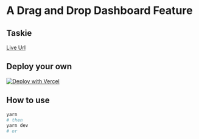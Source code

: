 # A Drag and Drop Dashboard Feature

## Taskie

[Live Url](https://tailwindcss.com/)

## Deploy your own

[![Deploy with Vercel](https://vercel.com/button)](https://vercel.com/new/git/external?repository-url=https://github.com/vercel/next.js/tree/canary/examples/with-tailwindcss&project-name=with-tailwindcss&repository-name=with-tailwindcss)

## How to use

```bash
yarn
# then
yarn dev
# or
```
